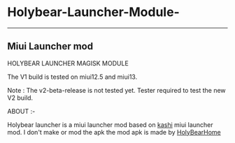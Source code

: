 # Holybear-Launcher-Module-
------------------
Miui Launcher mod 
------------------
HOLYBEAR LAUNCHER MAGISK MODULE

The V1 build is tested on miui12.5 and miui13. 

Note : The v2-beta-release is not tested yet.
       Tester required to test the new V2 build.

ABOUT :-

Holybear launcher is a miui launcher mod based on [kashi](https://t.me/kashis_cringey_stuffs) miui launcher mod.
I don't make or mod the apk the mod apk is made by [HolyBearHome](https://t.me/HolyBearHome)
